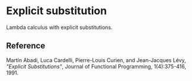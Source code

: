 # Explicit substitution

Lambda calculus with explicit substitutions.

## Reference

Martín Abadi, Luca Cardelli, Pierre-Louis Curien, and Jean-Jacques Lévy,
_"Explicit Substitutions"_, Journal of Functional Programming, 1(4):375-416, 1991.
